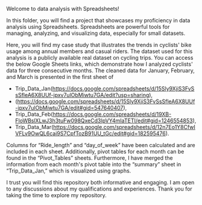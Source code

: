 Welcome to data analysis with Spreadsheets!

In this folder, you will find a project that showcases my proficiency in data analysis using Spreadsheets. Spreadsheets are powerful tools for managing, analyzing, and visualizing data, especially for small datasets.

Here, you will find my case study that illustrates the trends in cyclists' bike usage among annual members and casual riders. The dataset used for this analysis is a publicly available real dataset on cycling trips. You can access the below Google Sheets links, which demonstrate how I analyzed cyclists' data for three consecutive months. The cleaned data for January, February, and March is presented in the first sheet of 
- Trip_Data_Jan(https://docs.google.com/spreadsheets/d/15Sly9XjiS3FvSsSfleA6X8UUf-jpxv7ulObMiwtu7GA/edit?usp=sharing),
- (https://docs.google.com/spreadsheets/d/15Sly9XjiS3FvSsSfleA6X8UUf-jpxv7ulObMiwtu7GA/edit#gid=547640407), 
- Trip_Data_Feb(https://docs.google.com/spreadsheets/d/19XB-FloWBslXLwJ3h3tuFw098QxeCd3IpVY4mIaTETI/edit#gid=1246554853),
- Trip_Data_Mar(https://docs.google.com/spreadsheets/d/12n7Eo1Y8CfwIVFLv9OwQL6cai9S7CpfTozB91UU_tGc/edit#gid=182595476).
  
Columns for “Ride_length” and “day_of_week” have been calculated and are included in each sheet. Additionally, pivot tables for each month can be found in the “Pivot_Tables” sheets. Furthermore, I have merged the information from each month's pivot table into the “summary” sheet in “Trip_Data_Jan,” which is visualized using graphs.

I trust you will find this repository both informative and engaging. I am open to any discussions about my qualifications and experiences. Thank you for taking the time to explore my repository.

